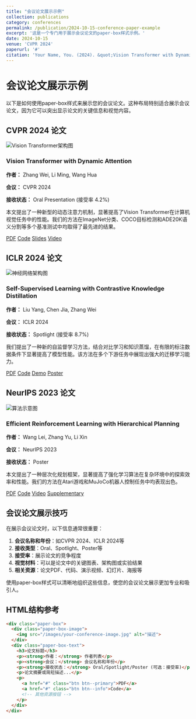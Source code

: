 ```yaml
---
title: "会议论文展示示例"
collection: publications
category: conferences
permalink: /publication/2024-10-15-conference-paper-example
excerpt: '这是一个专门用于展示会议论文的paper-box样式示例。'
date: 2024-10-15
venue: 'CVPR 2024'
paperurl: '#'
citation: 'Your Name, You. (2024). &quot;Vision Transformer with Dynamic Attention.&quot; <i>Proceedings of the IEEE/CVF Conference on Computer Vision and Pattern Recognition (CVPR)</i>. pp. 1234-1242.'
---
```


# 会议论文展示示例

以下是如何使用paper-box样式来展示您的会议论文。这种布局特别适合展示会议论文，因为它可以突出显示论文的关键信息和视觉内容。

## CVPR 2024 论文

<div class="paper-box">
  <div class="paper-box-image">
    <img src="/images/500x300.png" alt="Vision Transformer架构图">
  </div>
  <div class="paper-box-text">
    <h3>Vision Transformer with Dynamic Attention</h3>
    <p><strong>作者：</strong> Zhang Wei, Li Ming, Wang Hua</p>
    <p><strong>会议：</strong> CVPR 2024</p>
    <p><strong>接收状态：</strong> Oral Presentation (接受率 4.2%)</p>
    <p>本文提出了一种新型的动态注意力机制，显著提高了Vision Transformer在计算机视觉任务中的性能。我们的方法在ImageNet分类、COCO目标检测和ADE20K语义分割等多个基准测试中均取得了最先进的结果。</p>
    <p>
      <a href="#" class="btn btn--primary">PDF</a>
      <a href="#" class="btn btn--info">Code</a>
      <a href="#" class="btn btn--success">Slides</a>
      <a href="#" class="btn btn--danger">Video</a>
    </p>
  </div>
</div>

## ICLR 2024 论文

<div class="paper-box">
  <div class="paper-box-image">
    <img src="/images/image-alignment-300x200.jpg" alt="神经网络架构图">
  </div>
  <div class="paper-box-text">
    <h3>Self-Supervised Learning with Contrastive Knowledge Distillation</h3>
    <p><strong>作者：</strong> Liu Yang, Chen Jia, Zhang Wei</p>
    <p><strong>会议：</strong> ICLR 2024</p>
    <p><strong>接收状态：</strong> Spotlight (接受率 8.7%)</p>
    <p>我们提出了一种新的自监督学习方法，结合对比学习和知识蒸馏，在有限的标注数据条件下显著提高了模型性能。该方法在多个下游任务中展现出强大的迁移学习能力。</p>
    <p>
      <a href="#" class="btn btn--primary">PDF</a>
      <a href="#" class="btn btn--info">Code</a>
      <a href="#" class="btn btn--warning">Demo</a>
      <a href="#" class="btn btn--success">Poster</a>
    </p>
  </div>
</div>

## NeurIPS 2023 论文

<div class="paper-box">
  <div class="paper-box-image">
    <img src="/images/profile.png" alt="算法示意图">
  </div>
  <div class="paper-box-text">
    <h3>Efficient Reinforcement Learning with Hierarchical Planning</h3>
    <p><strong>作者：</strong> Wang Lei, Zhang Yu, Li Xin</p>
    <p><strong>会议：</strong> NeurIPS 2023</p>
    <p><strong>接收状态：</strong> Poster</p>
    <p>本文提出了一种层次化规划框架，显著提高了强化学习算法在复杂环境中的探索效率和性能。我们的方法在Atari游戏和MuJoCo机器人控制任务中均表现出色。</p>
    <p>
      <a href="#" class="btn btn--primary">PDF</a>
      <a href="#" class="btn btn--info">Code</a>
      <a href="#" class="btn btn--danger">Video</a>
      <a href="#" class="btn btn--success">Supplementary</a>
    </p>
  </div>
</div>

## 会议论文展示技巧

在展示会议论文时，以下信息通常很重要：

1. **会议名称和年份**：如CVPR 2024、ICLR 2024等
2. **接收类型**：Oral、Spotlight、Poster等
3. **接受率**：展示论文的竞争程度
4. **视觉材料**：可以是论文中的关键图表、架构图或实验结果
5. **相关资源**：论文PDF、代码、演示视频、幻灯片、海报等

使用paper-box样式可以清晰地组织这些信息，使您的会议论文展示更加专业和吸引人。

## HTML结构参考

```html
<div class="paper-box">
  <div class="paper-box-image">
    <img src="/images/your-conference-image.jpg" alt="描述">
  </div>
  <div class="paper-box-text">
    <h3>论文标题</h3>
    <p><strong>作者：</strong> 作者列表</p>
    <p><strong>会议：</strong> 会议名称和年份</p>
    <p><strong>接收状态：</strong> Oral/Spotlight/Poster (可选：接受率)</p>
    <p>论文摘要或简短描述...</p>
    <p>
      <a href="#" class="btn btn--primary">PDF</a>
      <a href="#" class="btn btn--info">Code</a>
      <!-- 其他资源按钮 -->
    </p>
  </div>
</div>
``` 